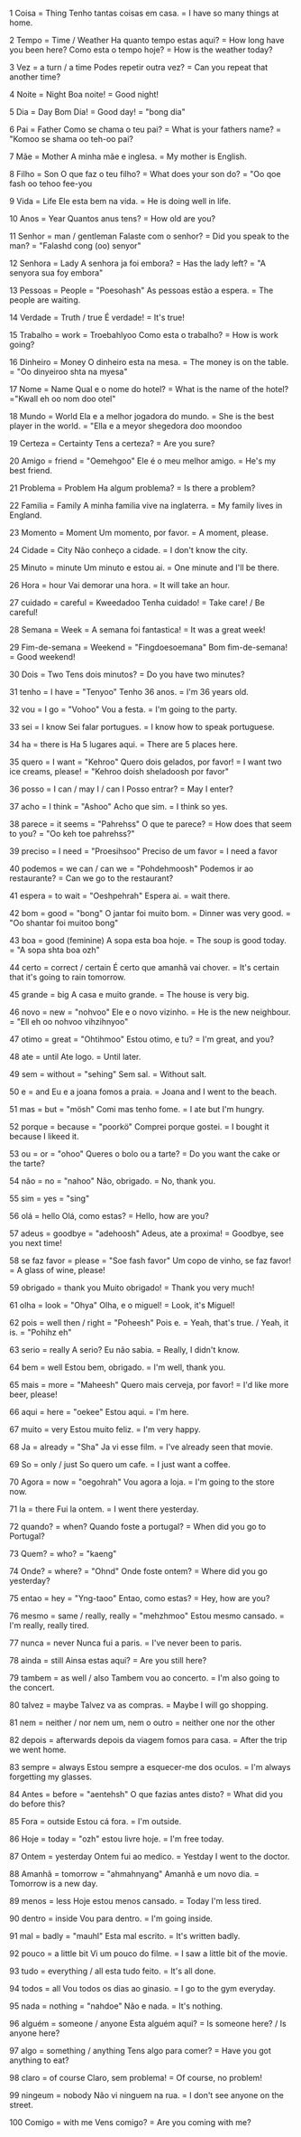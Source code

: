1
Coisa = Thing
Tenho tantas coisas em casa. = I have so many things at home.

2
Tempo = Time / Weather
Ha quanto tempo estas aqui? = How long have you been here?
Como esta o tempo hoje? = How is the weather today?

3
Vez = a turn / a time
Podes repetir outra vez? = Can you repeat that another time?

4
Noite = Night
Boa noite! = Good night!

5
Dia = Day
Bom Dia! = Good day! = "bong dia"

6
Pai = Father
Como se chama o teu pai? = What is your fathers name? = "Komoo se shama oo teh-oo pai?

7
Mãe = Mother
A minha mãe e inglesa. = My mother is English.

8
Filho = Son
O que faz o teu filho? = What does your son do? = "Oo qoe fash oo tehoo fee-you

9
Vida = Life
Ele esta bem na vida. = He is doing well in life.

10
Anos = Year
Quantos anus tens? = How old are you?

11
Senhor = man / gentleman
Falaste com o senhor? = Did you speak to the man? = "Falashd cong (oo) senyor"

12
Senhora = Lady
A senhora ja foi embora? = Has the lady left? = "A senyora sua foy embora"

13
Pessoas = People = "Poesohash"
As pessoas estão a espera. = The people are waiting.

14
Verdade = Truth / true
É verdade! = It's true!

15
Trabalho = work = Troebahlyoo
Como esta o trabalho? = How is work going?

16
Dinheiro = Money
O dinheiro esta na mesa. = The money is on the table. = "Oo dinyeiroo shta na myesa"

17
Nome = Name
Qual e o nome do hotel? = What is the name of the hotel? ="Kwall eh oo nom doo otel"

18
Mundo = World
Ela e a melhor jogadora do mundo. = She is the best player in the world. = "Ella e a meyor shegedora doo moondoo

19
Certeza = Certainty
Tens a certeza? = Are you sure?

20
Amigo = friend = "Oemehgoo"
Ele é o meu melhor amigo. = He's my best friend.

21
Problema = Problem
Ha algum problema? = Is there a problem?

22
Familia = Family
A minha familia vive na inglaterra. = My family lives in England.

23
Momento = Moment
Um momento, por favor. = A moment, please.

24
Cidade = City
Não conheço a cidade. = I don't know the city.

25
Minuto = minute
Um minuto e estou ai. = One minute and I'll be there.

26
Hora = hour
Vai demorar una hora. = It will take an hour.

27
cuidado = careful = Kweedadoo
Tenha cuidado! = Take care! / Be careful!

28
Semana = Week =
A semana foi fantastica! = It was a great week!

29
Fim-de-semana = Weekend = "Fingdoesoemana"
Bom fim-de-semana! = Good weekend!

30
Dois = Two
Tens dois minutos? = Do you have two minutes?

31
tenho = I have = "Tenyoo"
Tenho 36 anos. = I'm 36 years old.

32
vou = I go = "Vohoo"
Vou a festa. = I'm going to the party.

33
sei = I know
Sei falar portugues. = I know how to speak portuguese.

34
ha = there is
Ha 5 lugares aqui. = There are 5 places here.

35
quero = I want = "Kehroo"
Quero dois gelados, por favor! = I want two ice creams, please! = "Kehroo doish sheladoosh por favor"

36
posso = I can / may I / can I
Posso entrar? = May I enter?

37
acho = I think = "Ashoo"
Acho que sim. = I think so yes.

38
parece = it seems = "Pahrehss"
O que te parece? = How does that seem to you? = "Oo keh toe pahrehss?"

39
preciso = I need = "Proesihsoo"
Preciso de um favor = I need a favor

40
podemos = we can / can we = "Pohdehmoosh"
Podemos ir ao restaurante? = Can we go to the restaurant?

41
espera = to wait = "Oeshpehrah"
Espera ai. = wait there.

42
bom = good = "bong"
O jantar foi muito bom. = Dinner was very good. = "Oo shantar foi muitoo bong"

43
boa = good (feminine)
A sopa esta boa hoje. = The soup is good today. = "A sopa shta boa ozh"

44
certo = correct / certain
É certo que amanhã vai chover. = It's certain that it's going to rain tomorrow.

45
grande = big
A casa e muito grande. = The house is very big.

46
novo = new = "nohvoo"
Ele e o novo vizinho. = He is the new neighbour. = "Ell eh oo nohvoo vihzihnyoo"

47
otimo = great = "Ohtihmoo"
Estou otimo, e tu? = I'm great, and you?

48
ate = until
Ate logo. = Until later.

49
sem = without = "sehing"
Sem sal. = Without salt.

50
e = and
Eu e a joana fomos a praia. = Joana and I went to the beach.

51
mas = but = "mösh"
Comi mas tenho fome. = I ate but I'm hungry.

52
porque = because = "poorkö"
Comprei porque gostei. = I bought it because I likeed it.

53
ou = or = "ohoo"
Queres o bolo ou a tarte? = Do you want the cake or the tarte?

54
não = no = "nahoo"
Não, obrigado. = No, thank you.

55
sim = yes = "sing"

56
olá = hello
Olá, como estas? = Hello, how are you?

57
adeus = goodbye = "adehoosh"
Adeus, ate a proxima! = Goodbye, see you next time!

58
se faz favor = please = "Soe fash favor"
Um copo de vinho, se faz favor! = A glass of wine, please!

59
obrigado = thank you
Muito obrigado! = Thank you very much!

61
olha = look = "Ohya"
Olha, e o miguel! = Look, it's Miguel!

62
pois = well then / right = "Poheesh"
Pois e. = Yeah, that's true. / Yeah, it is. = "Pohihz eh"

63
serio = really
A serio? Eu não sabia. = Really, I didn't know.

64
bem = well
Estou bem, obrigado. = I'm well, thank you.

65
mais = more = "Maheesh"
Quero mais cerveja, por favor! = I'd like more beer, please!

66
aqui = here = "oekee"
Estou aqui. = I'm here.

67
muito = very
Estou muito feliz. = I'm very happy.

68
Ja = already = "Sha"
Ja vi esse film. = I've already seen that movie.

69
So = only / just
So quero um cafe. = I just want a coffee.

70
Agora = now = "oegohrah"
Vou agora a loja. = I'm going to the store now.

71
la = there
Fui la ontem. = I went there yesterday.

72
quando? = when?
Quando foste a portugal? = When did you go to Portugal?

73
Quem? = who? = "kaeng"

74
Onde? = where? = "Ohnd"
Onde foste ontem? = Where did you go yesterday?

75
entao = hey = "Yng-taoo"
Entao, como estas? = Hey, how are you?

76
mesmo = same / really, really = "mehzhmoo"
Estou mesmo cansado. = I'm really, really tired.

77
nunca = never
Nunca fui a paris. = I've never been to paris.

78
ainda = still
Ainsa estas aqui? = Are you still here?

79
tambem = as well / also
Tambem vou ao concerto. = I'm also going to the concert.

80
talvez = maybe
Talvez va as compras. = Maybe I will go shopping.

81
nem = neither / nor
nem um, nem o outro = neither one nor the other

82
depois = afterwards
depois da viagem fomos para casa. = After the trip we went home.

83
sempre = always
Estou sempre a esquecer-me dos oculos. = I'm always forgetting my glasses.

84
Antes = before = "aentehsh"
O que fazias antes disto? = What did you do before this?

85
Fora = outside
Estou cá fora. = I'm outside.

86
Hoje = today = "ozh"
estou livre hoje. = I'm free today.

87
Ontem = yesterday
Ontem fui ao medico. = Yestday I went to the doctor.

88
Amanhã = tomorrow = "ahmahnyang"
Amanhã e um novo dia. = Tomorrow is a new day.

89
menos = less
Hoje estou menos cansado. = Today I'm less tired.

90
dentro = inside
Vou para dentro. = I'm going inside.

91
mal = badly = "mauhl"
Esta mal escrito. = It's written badly.

92
pouco = a little bit
Vi um pouco do filme. = I saw a little bit of the movie.

93
tudo = everything / all
esta tudo feito. = It's all done.

94
todos = all
Vou todos os dias ao ginasio. = I go to the gym everyday.

95
nada = nothing = "nahdoe"
Não e nada. = It's nothing.

96
alguém = someone / anyone
Esta alguém aqui? = Is someone here? / Is anyone here?

97
algo = something / anything
Tens algo para comer? = Have you got anything to eat?

98
claro = of course
Claro, sem problema! = Of course, no problem!

99
ningeum = nobody
Não vi ninguem na rua. = I don't see anyone on the street.

100
Comigo = with me
Vens comigo? = Are you coming with me?
